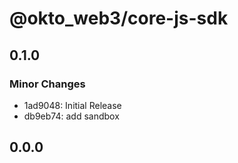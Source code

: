 # @okto_web3/core-js-sdk

## 0.1.0

### Minor Changes

- 1ad9048: Initial Release
- db9eb74: add sandbox

## 0.0.0
